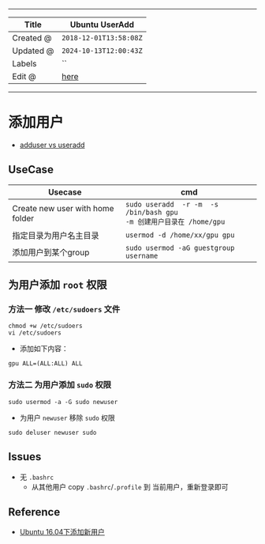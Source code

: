 -----

| Title     | Ubuntu UserAdd                                       |
| --------- | ---------------------------------------------------- |
| Created @ | `2018-12-01T13:58:08Z`                               |
| Updated @ | `2024-10-13T12:00:43Z`                               |
| Labels    | \`\`                                                 |
| Edit @    | [here](https://github.com/junxnone/linux/issues/104) |

-----

# 添加用户

  - [adduser vs useradd](./0069_Tools_OS_adduser)

## UseCase

| Usecase                          | cmd                                                                |
| -------------------------------- | ------------------------------------------------------------------ |
| Create new user with home folder | `sudo useradd  -r -m  -s /bin/bash gpu` <br>`-m 创建用户目录在 /home/gpu` |
| 指定目录为用户名主目录                      | `usermod -d /home/xx/gpu gpu`                                      |
| 添加用户到某个group                     | `sudo usermod -aG guestgroup username`                             |

## 为用户添加 `root` 权限

### 方法一 修改 `/etc/sudoers` 文件

``` 
chmod +w /etc/sudoers 
vi /etc/sudoers 
```

  - 添加如下内容：

<!-- end list -->

    gpu ALL=(ALL:ALL) ALL

### 方法二 为用户添加 `sudo` 权限

    sudo usermod -a -G sudo newuser

  - 为用户 `newuser` 移除 `sudo` 权限

<!-- end list -->

    sudo deluser newuser sudo

## Issues

  - 无 `.bashrc`
      - 从其他用户 copy `.bashrc`/`.profile` 到 当前用户，重新登录即可

## Reference

  - [Ubuntu 16.04下添加新用户](https://www.linuxidc.com/Linux/2017-04/142690.htm)
